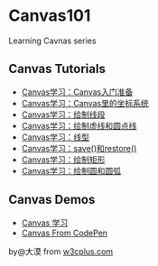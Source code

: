 # Canvas101
Learning Cavnas series

## Canvas Tutorials

- [Canvas学习：Canvas入门准备](https://www.w3cplus.com/canvas/introduction-to-prepare.html)
- [Canvas学习：Canvas里的坐标系统](https://www.w3cplus.com/canvas/canvas-coordinate-system.html)
- [Canvas学习：绘制线段](https://www.w3cplus.com/canvas/draw-lines.html)
- [Canvas学习：绘制虚线和圆点线](https://www.w3cplus.com/canvas/draw-dashed-and-dotted-lines.html)
- [Canvas学习：线型](https://www.w3cplus.com/canvas/canvas-line-style.html)
- [Canvas学习：save()和restore()](https://www.w3cplus.com/canvas/canvas-states.html)
- [Canvas学习：绘制矩形](https://www.w3cplus.com/canvas/drawing-rectangular.html)
- [Canvas学习：绘制圆和圆弧](https://www.w3cplus.com/canvas/drawing-arc-and-circle.html)

## Canvas Demos

- [Canvas 学习](http://codepen.io/collection/nVKgLz/)
- [Canvas From CodePen](http://codepen.io/collection/njOxdY/)

by@大漠 from [w3cplus.com](https://www.w3cplus.com)
